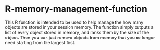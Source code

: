 # R-memory-management-function
This R function is intended to be used to help manage the how many objects are stored in your session memory. The function simply outputs a list of every object stored in memory, and ranks them by the size of the object. Then you can just remove objects from memory that you no longer need starting from the largest first. 
